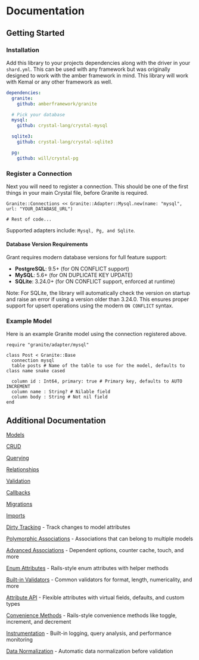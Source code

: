 # Documentation

## Getting Started

### Installation

Add this library to your projects dependencies along with the driver in
your `shard.yml`. This can be used with any framework but was originally
designed to work with the amber framework in mind. This library will work
with Kemal or any other framework as well.

```yaml
dependencies:
  granite:
    github: amberframework/granite

  # Pick your database
  mysql:
    github: crystal-lang/crystal-mysql

  sqlite3:
    github: crystal-lang/crystal-sqlite3

  pg:
    github: will/crystal-pg
```

### Register a Connection

Next you will need to register a connection. This should be one of the first things in your main Crystal file, before Granite is required.

```crystal
Granite::Connections << Granite::Adapter::Mysql.new(name: "mysql", url: "YOUR_DATABASE_URL")

# Rest of code...
```

Supported adapters include: `Mysql, Pg, and Sqlite`.

#### Database Version Requirements

Grant requires modern database versions for full feature support:

- **PostgreSQL**: 9.5+ (for ON CONFLICT support)
- **MySQL**: 5.6+ (for ON DUPLICATE KEY UPDATE)  
- **SQLite**: 3.24.0+ (for ON CONFLICT support, enforced at runtime)

Note: For SQLite, the library will automatically check the version on startup and raise an error if using a version older than 3.24.0. This ensures proper support for upsert operations using the modern `ON CONFLICT` syntax.

### Example Model

Here is an example Granite model using the connection registered above.

```crystal
require "granite/adapter/mysql"

class Post < Granite::Base
  connection mysql
  table posts # Name of the table to use for the model, defaults to class name snake cased

  column id : Int64, primary: true # Primary key, defaults to AUTO INCREMENT
  column name : String? # Nilable field
  column body : String # Not nil field
end
```

## Additional Documentation

[Models](./models.md)

[CRUD](./crud.md)

[Querying](./querying.md)

[Relationships](./relationships.md)

[Validation](./validations.md)

[Callbacks](./callbacks.md)

[Migrations](./migrations.md)

[Imports](./imports.md)

[Dirty Tracking](./dirty_tracking.md) - Track changes to model attributes

[Polymorphic Associations](./polymorphic_associations.md) - Associations that can belong to multiple models

[Advanced Associations](./advanced_associations.md) - Dependent options, counter cache, touch, and more

[Enum Attributes](./enum_attributes.md) - Rails-style enum attributes with helper methods

[Built-in Validators](./built_in_validators.md) - Common validators for format, length, numericality, and more

[Attribute API](./attribute_api.md) - Flexible attributes with virtual fields, defaults, and custom types

[Convenience Methods](./convenience_methods.md) - Rails-style convenience methods like toggle, increment, and decrement

[Instrumentation](./instrumentation.md) - Built-in logging, query analysis, and performance monitoring

[Data Normalization](./normalization.md) - Automatic data normalization before validation
